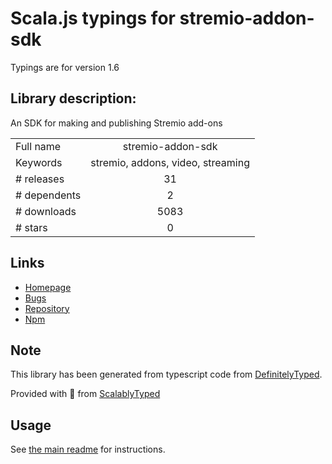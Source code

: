 
# Scala.js typings for stremio-addon-sdk

Typings are for version 1.6

## Library description:
An SDK for making and publishing Stremio add-ons

|                    |                 |
| ------------------ | :-------------: |
| Full name          | stremio-addon-sdk |
| Keywords           | stremio, addons, video, streaming |
| # releases         | 31 |
| # dependents       | 2 |
| # downloads        | 5083 |
| # stars            | 0 |

## Links
- [Homepage](https://github.com/Stremio/stremio-addon-sdk#readme)
- [Bugs](https://github.com/Stremio/stremio-addon-sdk/issues)
- [Repository](https://github.com/Stremio/stremio-addon-sdk)
- [Npm](https://www.npmjs.com/package/stremio-addon-sdk)
    


## Note
This library has been generated from typescript code from [DefinitelyTyped](https://definitelytyped.org).

Provided with :purple_heart: from [ScalablyTyped](https://github.com/oyvindberg/ScalablyTyped)

## Usage
See [the main readme](../../readme.md) for instructions.


